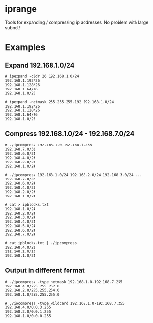 iprange
=======

Tools for expanding / compressing ip addresses. No problem with large subnet!

Examples
========

Expand 192.168.1.0/24
---------------------

```
# ipexpand -cidr 26 192.168.1.0/24
192.168.1.192/26
192.168.1.128/26
192.168.1.64/26
192.168.1.0/26
```

```
# ipexpand -netmask 255.255.255.192 192.168.1.0/24
192.168.1.192/26
192.168.1.128/26
192.168.1.64/26
192.168.1.0/26
```


Compress 192.168.1.0/24 - 192.168.7.0/24
----------------------------------------

```
# ./ipcompress 192.168.1.0-192.168.7.255
192.168.7.0/32
192.168.6.0/24
192.168.4.0/23
192.168.2.0/23
192.168.1.0/24
```

```
# ./ipcompress 192.168.1.0/24 192.168.2.0/24 192.168.3.0/24 ...
192.168.7.0/32
192.168.6.0/24
192.168.4.0/23
192.168.2.0/23
192.168.1.0/24
```


```
# cat > ipblocks.txt
192.168.1.0/24
192.168.2.0/24
192.168.3.0/24
192.168.4.0/24
192.168.5.0/24
192.168.6.0/24
192.168.7.0/24

# cat ipblocks.txt | ./ipcompress
192.168.4.0/22
192.168.2.0/23
192.168.1.0/24
```

Output in different format
--------------------------

```
# ./ipcompress -type netmask 192.168.1.0-192.168.7.255
192.168.4.0/255.255.252.0
192.168.2.0/255.255.254.0
192.168.1.0/255.255.255.0
```

```
# ./ipcompress -type wildcard 192.168.1.0-192.168.7.255
192.168.4.0/0.0.3.255
192.168.2.0/0.0.1.255
192.168.1.0/0.0.0.255
```
